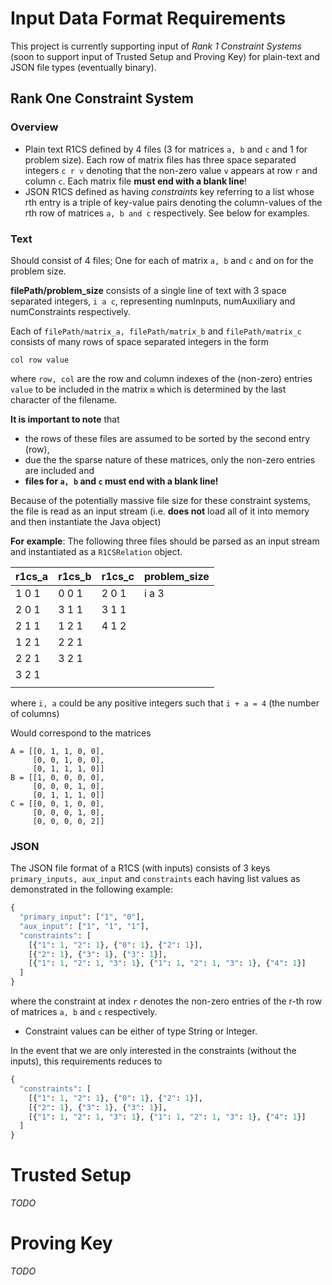 # Input Data Format Requirements

This project is currently supporting input of *Rank 1 Constraint Systems* (soon to support input of Trusted Setup and Proving Key) for plain-text and JSON file types (eventually binary).

## Rank One Constraint System

### Overview 

- Plain text R1CS defined by 4 files (3 for matrices `a, b` and `c` and 1 for problem size). Each row of matrix files has three space separated integers `c r v` denoting that the non-zero value `v` appears at row `r` and column `c`. Each matrix file **must end with a blank line**!
- JSON R1CS defined as having *constraints* key referring to a list whose rth entry is a triple of key-value pairs denoting the column-values of the rth row of matrices `a, b and c` respectively. See below for examples.
   
### Text

Should consist of 4 files; One for each of matrix `a, b` and `c` and on for the problem size.

**filePath/problem_size** consists of a single line of text with 3 space separated integers, `i a c`, representing numInputs, numAuxiliary and numConstraints respectively.

Each of `filePath/matrix_a, filePath/matrix_b` and `filePath/matrix_c` consists of many rows of space separated integers in the form 
 
 ```
 col row value
 ```
 where `row, col` are the row and column indexes of the (non-zero) entries `value` to be included in the matrix `m` which is determined by the last character of the filename.
 
 **It is important to note** that 
 
 - the rows of these files are assumed to be sorted by the second entry (row),
 - due the the sparse nature of these matrices, only the non-zero entries are included and
 - **files for `a, b` and `c` must end with a blank line!**
 
 Because of the potentially massive file size for these constraint systems, the file is read as an input stream (i.e. **does not** load all of it into memory and then instantiate the Java object)
 
 **For example**: The following three files should be parsed as an input stream and instantiated as a `R1CSRelation` object.
 
 |**r1cs_a** | **r1cs_b**| **r1cs_c** | **problem_size** |
 |-----------|-----------|------------|------------------|
 | 1 0 1     | 0 0 1     | 2 0 1      | i a 3            |
 | 2 0 1     | 3 1 1     | 3 1 1      |                  |
 | 2 1 1     | 1 2 1     | 4 1 2      |                  |
 | 1 2 1     | 2 2 1     |            |                  |
 | 2 2 1     | 3 2 1     |            |                  |
 | 3 2 1     |           |            |                  |
 |           |           |            |                  |
 
 where `i, a` could be any positive integers such that `i + a = 4` (the number of columns)
 
 Would correspond to the matrices
 
 ```
 A = [[0, 1, 1, 0, 0], 
      [0, 0, 1, 0, 0], 
      [0, 1, 1, 1, 0]]
 B = [[1, 0, 0, 0, 0], 
      [0, 0, 0, 1, 0], 
      [0, 1, 1, 1, 0]]
 C = [[0, 0, 1, 0, 0], 
      [0, 0, 0, 1, 0], 
      [0, 0, 0, 0, 2]]
 ```
 
### JSON

The JSON file format of a R1CS (with inputs) consists of 3 keys `primary_inputs, aux_input` and `constraints` each having list values as demonstrated in the following example:

```python
{
  "primary_input": ["1", "0"],
  "aux_input": ["1", "1", "1"],
  "constraints": [
    [{"1": 1, "2": 1}, {"0": 1}, {"2": 1}],
    [{"2": 1}, {"3": 1}, {"3": 1}],
    [{"1": 1, "2": 1, "3": 1}, {"1": 1, "2": 1, "3": 1}, {"4": 1}]
  ]
}
```

where the constraint at index `r` denotes the non-zero entries of the r-th row of matrices `a, b` and `c` respectively. 

- Constraint values can be either of type String or Integer.

In the event that we are only interested in the constraints (without the inputs), this requirements reduces to

```python
{
  "constraints": [
    [{"1": 1, "2": 1}, {"0": 1}, {"2": 1}],
    [{"2": 1}, {"3": 1}, {"3": 1}],
    [{"1": 1, "2": 1, "3": 1}, {"1": 1, "2": 1, "3": 1}, {"4": 1}]
  ]
}
``` 

# Trusted Setup


*TODO*

# Proving Key

*TODO*


